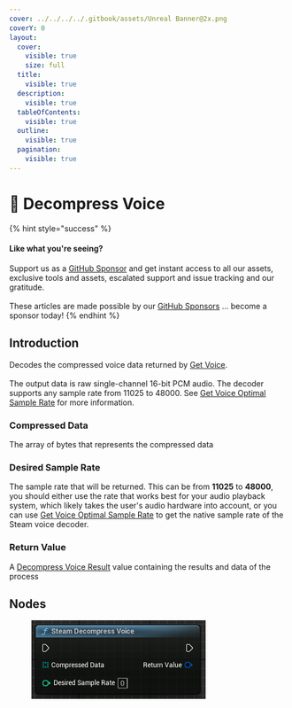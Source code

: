 ```yaml
---
cover: ../../../../.gitbook/assets/Unreal Banner@2x.png
coverY: 0
layout:
  cover:
    visible: true
    size: full
  title:
    visible: true
  description:
    visible: true
  tableOfContents:
    visible: true
  outline:
    visible: true
  pagination:
    visible: true
---
```


# 🔵 Decompress Voice

{% hint style="success" %}
#### Like what you're seeing?

Support us as a [GitHub Sponsor](../../../../become-a-sponsor/) and get instant access to all our assets, exclusive tools and assets, escalated support and issue tracking and our gratitude.\
\
These articles are made possible by our [GitHub Sponsors](../../../../become-a-sponsor/) ... become a sponsor today!
{% endhint %}

## Introduction

Decodes the compressed voice data returned by [Get Voice](get-voice.md).\
\
The output data is raw single-channel 16-bit PCM audio. The decoder supports any sample rate from 11025 to 48000. See [Get Voice Optimal Sample Rate](get-voice-optimal-sample-rate.md) for more information.

### Compressed Data

The array of bytes that represents the compressed data

### Desired Sample Rate

The sample rate that will be returned. This can be from **11025** to **48000**, you should either use the rate that works best for your audio playback system, which likely takes the user's audio hardware into account, or you can use [Get Voice Optimal Sample Rate](get-voice-optimal-sample-rate.md) to get the native sample rate of the Steam voice decoder.

### Return Value

A [Decompress Voice Result](../types/decompress-voice-result.md) value containing the results and data of the process

## Nodes

<figure><img src="../../../../.gitbook/assets/image (2) (1) (1) (1) (1) (1) (1) (1).png" alt=""><figcaption></figcaption></figure>
